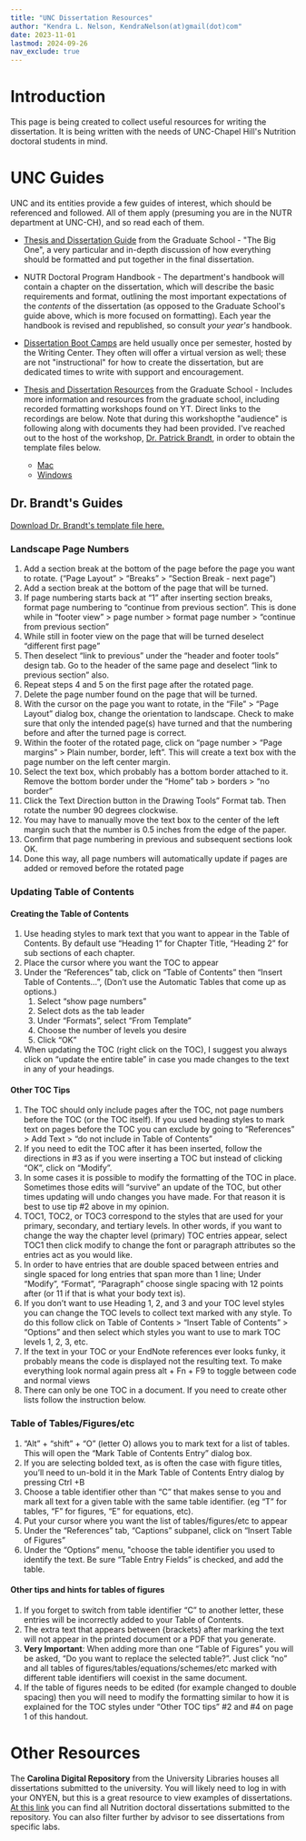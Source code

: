 ```yaml
---
title: "UNC Dissertation Resources"
author: "Kendra L. Nelson, KendraNelson(at)gmail(dot)com"
date: 2023-11-01
lastmod: 2024-09-26
nav_exclude: true
---
```


# Introduction
This page is being created to collect useful resources for writing the dissertation. It is being written with the needs of UNC-Chapel Hill's Nutrition doctoral students in mind.

# UNC Guides
UNC and its entities provide a few guides of interest, which should be referenced and followed. All of them apply (presuming you are in the NUTR department at UNC-CH), and so read each of them.

* [Thesis and Dissertation Guide](https://gradschool.unc.edu/academics/thesis-diss/guide/) from the Graduate School - "The Big One", a very particular and in-depth discussion of how everything should be formatted and put together in the final dissertation.
  
* NUTR Doctoral Program Handbook - The department's handbook will contain a chapter on the dissertation, which will describe the basic requirements and format, outlining the most important expectations of the *contents* of the dissertation (as opposed to the Graduate School's guide above, which is more focused on formatting).   Each year the handbook is revised and republished, so consult *your year's* handbook.
  
* [Dissertation Boot Camps](https://writingcenter.unc.edu/dissertation-boot-camp/) are held usually once per semester, hosted by the Writing Center. They often will offer a virtual version as well; these are not "instructional" for how to create the dissertation, but are dedicated times to write with support and encouragement.
  
* [Thesis and Dissertation Resources](https://gradschool.unc.edu/academics/thesis-diss/) from the Graduate School - Includes more information and resources from the graduate school, including recorded formatting workshops found on YT. Direct links to the recordings are below. Note that during this workshopthe "audience" is following along with documents they had been provided. I've reached out to the host of the workshop, [Dr. Patrick Brandt](https://bbsp.unc.edu/employee/patrick-brandt-phd/), in order to obtain the template files below.
  
	* [Mac](https://www.youtube.com/watch?v=YohW0eyuLRc)
	* [Windows](https://www.youtube.com/watch?v=xO_zU3neado)


## Dr. Brandt's Guides
[Download Dr. Brandt's template file here.](https://docs.google.com/document/d/1lUChtOekQ0fq2fXfCCZvAKGX2noFaq3Y/edit?usp=sharing&ouid=113231950692894093702&rtpof=true&sd=true)

### Landscape Page Numbers
1. Add a section break at the bottom of the page before the page you want to rotate. (“Page Layout” > “Breaks” > “Section Break - next page”)
2. Add a section break at the bottom of the page that will be turned.  
3. If page numbering starts back at “1” after inserting section breaks, format page numbering to “continue from previous section”. This is done while in “footer view” > page number > format page number > “continue from previous section”
4. While still in footer view on the page that will be turned deselect “different first page”
5. Then deselect “link to previous” under the “header and footer tools” design tab. Go to the header of the same page and deselect “link to previous section” also.
6. Repeat steps 4 and 5 on the first page after the rotated page.  
7. Delete the page number found on the page that will be turned.  
8. With the cursor on the page you want to rotate, in the “File” > “Page Layout” dialog box, change the orientation to landscape. Check to make sure that only the intended page(s) have turned and that the numbering before and after the turned page is correct.
9. Within the footer of the rotated page, click on “page number > “Page margins” > Plain number, border, left”. This will create a text box with the page number on the left center margin.
10. Select the text box, which probably has a bottom border attached to it. Remove the bottom border under the “Home” tab > borders > “no border”
11. Click the Text Direction button in the Drawing Tools” Format tab. Then rotate the number 90 degrees clockwise.  
12. You may have to manually move the text box to the center of the left margin such that the number is 0.5 inches from the edge of the paper. 
13. Confirm that page numbering in previous and subsequent sections look OK.
14. Done this way, all page numbers will automatically update if pages are added or removed before the rotated page

### Updating Table of Contents
#### **Creating the Table of Contents**
1. Use heading styles to mark text that you want to appear in the Table of Contents. By default use “Heading 1” for Chapter Title, “Heading 2” for sub sections of each chapter.
2. Place the cursor where you want the TOC to appear
3. Under the “References” tab, click on “Table of Contents” then “Insert Table of Contents…”, (Don’t use the Automatic Tables that come up as options.)
	1. Select “show page numbers”
	2. Select dots as the tab leader
	3. Under “Formats”, select “From Template”
	4. Choose the number of levels you desire
	5. Click “OK”
4. When updating the TOC (right click on the TOC), I suggest you always click on “update the entire table” in case you made changes to the text in any of your headings.

#### Other TOC Tips
1. The TOC should only include pages after the TOC, not page numbers before the TOC (or the TOC itself). If you used heading styles to mark text on pages before the TOC you can exclude by going to “References” > Add Text > “do not include in Table of Contents”
2. If you need to edit the TOC after it has been inserted, follow the directions in #3 as if you were inserting a TOC but instead of clicking “OK”, click on “Modify”.
3. In some cases it is possible to modify the formatting of the TOC in place. Sometimes those edits will “survive” an update of the TOC, but other times updating will undo changes you have made. For that reason it is best to use tip #2 above in my opinion.
4. TOC1, TOC2, or TOC3 correspond to the styles that are used for your primary, secondary, and tertiary levels. In other words, if you want to change the way the chapter level (primary) TOC entries appear, select TOC1 then click modify to change the font or paragraph attributes so the entries act as you would like.
5. In order to have entries that are double spaced between entries and single spaced for long entries that span more than 1 line; Under “Modify”, “Format”, “Paragraph” choose single spacing with 12 points after (or 11 if that is what your body text is).
6. If you don’t want to use Heading 1, 2, and 3 and your TOC level styles you can change the TOC levels to collect text marked with any style. To do this follow click on Table of Contents > “Insert Table of Contents” > “Options” and then select which styles you want to use to mark TOC levels 1, 2, 3, etc.
7. If the text in your TOC or your EndNote references ever looks funky, it probably means the code is displayed not the resulting text. To make everything look normal again press alt + Fn + F9 to toggle between code and normal views
8. There can only be one TOC in a document. If you need to create other lists follow the instruction below.

### Table of Tables/Figures/etc
1. “Alt” + “shift” + “O” (letter O) allows you to mark text for a list of tables. This will open the “Mark Table of Contents Entry” dialog box.  
2. If you are selecting bolded text, as is often the case with figure titles, you’ll need to un-bold it in the Mark Table of Contents Entry dialog by pressing Ctrl +B  
3. Choose a table identifier other than “C” that makes sense to you and mark all text for a given table with the same table identifier. (eg “T” for tables, “F” for figures, “E” for equations, etc).
4. Put your cursor where you want the list of tables/figures/etc to appear  
5. Under the “References” tab, “Captions” subpanel, click on “Insert Table of Figures”  
6. Under the “Options” menu, "choose the table identifier you used to identify the text. Be sure “Table Entry Fields” is checked, and add the table.  
  
#### Other tips and hints for tables of figures
1. If you forget to switch from table identifier “C” to another letter, these entries will be incorrectly added to your Table of Contents.  
2. The extra text that appears between {brackets} after marking the text will not appear in the printed document or a PDF that you generate.  
3. **Very Important**: When adding more than one “Table of Figures” you will be asked, “Do you want to replace the selected table?”. Just click “no” and all tables of figures/tables/equations/schemes/etc marked with different table identifiers will coexist in the same document.
4. If the table of figures needs to be edited (for example changed to double spacing) then you will need to modify the formatting similar to how it is explained for the TOC styles under “Other TOC tips” #2 and #4 on page 1 of this handout.

# Other Resources

The **Carolina Digital Repository** from the University Libraries houses all dissertations submitted to the university. You will likely need to log in with your ONYEN, but this is a great resource to view examples of dissertations. [At this link](https://cdr.lib.unc.edu/catalog?f%5Baffiliation_label_sim%5D%5B%5D=Department+of+Nutrition&f%5Bresource_type_sim%5D%5B%5D=Dissertation&locale=en) you can find all Nutrition doctoral dissertations submitted to the repository. You can also filter further by advisor to see dissertations from specific labs. 
